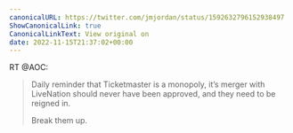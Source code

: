 ```yaml
---
canonicalURL: https://twitter.com/jmjordan/status/1592632796152938497
ShowCanonicalLink: true
CanonicalLinkText: View original on
date: 2022-11-15T21:37:02+00:00
---
```

RT @AOC:
> Daily reminder that Ticketmaster is a monopoly, it’s merger with LiveNation should never have been approved, and they need to be reigned in. 
> 
> Break them up.